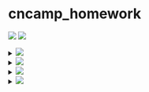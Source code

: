 # cncamp_homework

<a href="https://github.com/SignorMercurio/cncamp_homework/actions"><img src="https://img.shields.io/github/workflow/status/SignorMercurio/cncamp_homework/Go?logo=GitHub" /></a>
<a href="https://codecov.io/gh/SignorMercurio/cncamp_homework"><img src="https://codecov.io/gh/SignorMercurio/cncamp_homework/branch/main/graph/badge.svg?token=PKWZK3BR9R"/></a>

<details>
<summary><img src="https://img.shields.io/badge/HW01-httpserver-4285f4?logo=google-chrome" /></summary>

## httpserver

A simple HTTP server that you may:

- Access `/header` to find your Request Headers in the Response Headers
- Access `/version` to get the VERSION environment variable
- Access `/log` to write logs in the server
- Access `/healthz` for a health check

### Sample usage

Start a server on `0.0.0.0:8080`:

```shell
$ ./httpserver :8080
```

### Note for Dockerfile

- When using Apple M1 to play with docker, it pulls and builds images for linux/arm/v8 platform by default.
- In order to build images for other platform, you may find [buildx](https://docs.docker.com/buildx/working-with-buildx/) helpful.
- OR, you may also make use of GitHub Actions to avoid the issue.
- When using `alpine` as the base image to run a go binary, `CGO_ENABLED=0` must be set when building due to a different libc implementation on `alpine`. Replacing the dynamic link library also helps.

### Note for Google Cloud Platform

- Running `gcloud --quiet auth configure-docker` requires the service account to have the permission to create bucket. For instance, `Storage Admin` role works, but it's clearly not the least
  privilege you can grant.
- You'll need `Kubernetes Engine Developer` / `Kubernetes Engine Admin` role for your service account.
- `secrets.GKE_PROJECT`: GKE's Project ID
- `secrets.GKE_SA_KEY`: Base64 encoded JSON key of your service account

### Things to modify for a different golang app

- Target binary name in `Dockerfile`
- Entrypoint command in `Dockerfile`
- Kubernetes and kustomize yaml files in `base` directory
- _Deploy to GKE_ workflow in `.github/workflows/gke.yml`
  - `env`
  - `secrets.GKE_PROJECT`
  - `secrets.GKE_SA_KEY`

</details>

<details>
<summary><img src="https://img.shields.io/badge/HW02-Docker-2496ed?logo=docker" /></summary>

## Docker

Build a multi-stage docker image for httpserver.

> See [Dockerfile](Dockerfile).

</details>

<details>
<summary><img src="https://img.shields.io/badge/HW03-Kubernetes-326ce5?logo=kubernetes" /></summary>

## Kubernetes

Deploy httpserver on Kubernetes. Based on the first homework, I would like to deploy it on Google Kubernetes Engine.

### Changes in httpserver

- Deprecate `valyala/fasthttp`, use `net/http` and `gorilla/mux`
- Add unit tests, coverage 100%
- Add graceful termination when receiving SIGTERM
- Add support for structured & leveled logging
  - Deprecate `log`, use `uber-go/zap`
  - Add a logging middleware
  - Support structured & leveled logging

### Features

- [x] CI / CD with GitHub Actions
  - [x] CI: Codecov
  - [x] CD: Deploy to GKE
- [x] Resource limit and request
- [x] Health check
  - [x] Readiness probe
  - [x] Liveness probe
- [x] Graceful initialization with postStart
- [x] Graceful termination in httpserver source code
- [x] Configurations with ConfigMap
- [x] Structured & leveled logging
- [x] Logs stored in a mounted volume
- [x] Ingress with HTTPS

### Notes

To deploy httpserver locally:

1. Comment out `secret.yaml` and `ingress.yaml` in `base/kustomization.yml`, they're designed for GKE deployment:

```yaml
apiVersion: kustomize.config.k8s.io/v1beta1
kind: Kustomization

resources:
  - deployment.yaml
  - service.yaml
  - configmap.yaml
# - secret.yaml
# - ingress.yaml
```

2. Replace container image in `base/deployment.yaml` with your local httpserver image, which can be built with:

```shell
$ docker build -t server:1.0.0 .
```

</details>

<details>
<summary><img src="https://img.shields.io/badge/HW04-Prometheus-e6522c?logo=Prometheus" /></summary>

## Prometheus

Monitor httpserver with Loki, Prometheus and Grafana.

### Changes in httpserver

- Add random delay and Prometheus metrics in `metricsMiddleware`
- Logs will also be written to stdout now to be collected by Loki

### Features

- Collect metrics with Prometheus
- Collect logs with Loki
- View various metrics in both Prometheus and Grafana
- View logs with Loki in Grafana

### Notes

To install [loki-stack](loki-stack) on Kubernetes v1.22+, we need to change `rbac.authorization.k8s.io/v1beta1` to `rbac.authorization.k8s.io/v1`. Therefore, manual installation is required:

```shell
$ helm repo add grafana https://grafana.github.io/helm-charts
$ helm pull grafana/loki-stack
$ tar -xvf loki-stack-2.5.0.tgz

$ cd loki-stack
$ sed s#rbac.authorization.k8s.io/v1beta1#rbac.authorization.k8s.io/v1#g *.yaml

$ helm upgrade --install loki ./loki-stack --set grafana.enabled=true,prometheus.enabled=true,prometheus.alertmanager.persistentVolume.enabled=false,prometheus.server.persistentVolume.enabled=false
```

### Demos

#### View Cluster Dashboard in Grafana

![View Cluster Dashboard in Grafana](images/Cluster.png)

#### View Pod Dashboard in Grafana

![View Pod Dashboard in Grafana](images/Pod.png)

#### View Server Latency Sum in Prometheus

![View Server Latency Sum in Prometheus](images/Prometheus.png)

#### View Server Latency with Prometheus in Grafana

![View Server Latency in Grafana](images/Grafana.png)

#### View Server Events Count with Prometheus in Grafana

![View Server Events Count with Prometheus in Grafana](images/PrometheusExplore.png)

#### View Server Logs with Loki in Grafana

![View Server Logs with Loki](images/Loki.png)

</detail>
